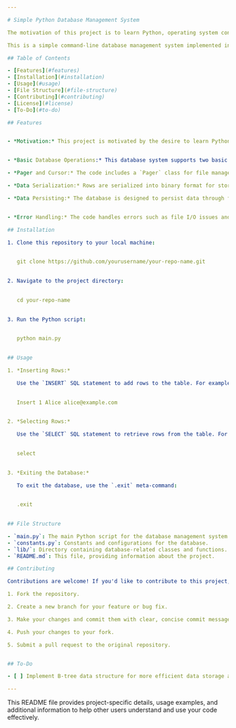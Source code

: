 ```yaml
---

# Simple Python Database Management System

The motivation of this project is to learn Python, operating system concepts (paging), and data structures (B-tree). The inspiration for this project comes from a C tutorial page, which I have studied and implemented in Python. While the original tutorial was in C, I have successfully understood the concepts and adapted them to Python.

This is a simple command-line database management system implemented in Python. It allows you to create and manage a basic database with support for inserting and selecting rows. Data persisting is achieved through file-based storage.

## Table of Contents

- [Features](#features)
- [Installation](#installation)
- [Usage](#usage)
- [File Structure](#file-structure)
- [Contributing](#contributing)
- [License](#license)
- [To-Do](#to-do)

## Features


- *Motivation:* This project is motivated by the desire to learn Python, operating system concepts related to paging, and data structures, particularly B-trees.


- *Basic Database Operations:* This database system supports two basic SQL operations: `INSERT` to add rows to the database and `SELECT` to retrieve rows.

- *Pager and Cursor:* The code includes a `Pager` class for file management and a `Cursor` class for navigating rows in the table.

- *Data Serialization:* Rows are serialized into binary format for storage and deserialized for retrieval.

- *Data Persisting:* The database is designed to persist data through file-based storage.


- *Error Handling:* The code handles errors such as file I/O issues and invalid SQL statements.

## Installation

1. Clone this repository to your local machine:

   
   git clone https://github.com/yourusername/your-repo-name.git
   

2. Navigate to the project directory:

   
   cd your-repo-name
   

3. Run the Python script:

   
   python main.py
   

## Usage

1. *Inserting Rows:*

   Use the `INSERT` SQL statement to add rows to the table. For example:

   
   Insert 1 Alice alice@example.com
   

2. *Selecting Rows:*

   Use the `SELECT` SQL statement to retrieve rows from the table. For example:

   
   select
   

3. *Exiting the Database:*

   To exit the database, use the `.exit` meta-command:

   
   .exit
   

## File Structure

- `main.py`: The main Python script for the database management system.
- `constants.py`: Constants and configurations for the database.
- `lib/`: Directory containing database-related classes and functions.
- `README.md`: This file, providing information about the project.

## Contributing

Contributions are welcome! If you'd like to contribute to this project, please follow these guidelines:

1. Fork the repository.

2. Create a new branch for your feature or bug fix.

3. Make your changes and commit them with clear, concise commit messages.

4. Push your changes to your fork.

5. Submit a pull request to the original repository.


## To-Do

- [ ] Implement B-tree data structure for more efficient data storage and retrieval.

---
```


This README file provides project-specific details, usage examples, and additional information to help other users understand and use your code effectively.